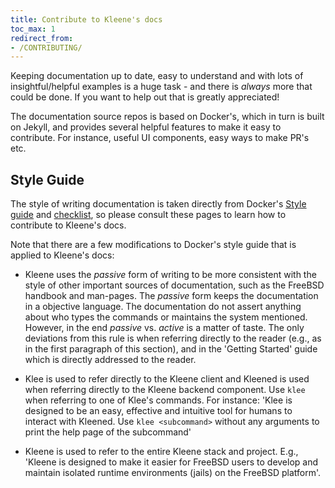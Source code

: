 ```yaml
---
title: Contribute to Kleene's docs
toc_max: 1
redirect_from:
- /CONTRIBUTING/
---
```


Keeping documentation up to date, easy to understand and with lots of
insightful/helpful examples is a huge task - and there is *always* more that
could be done. If you want to help out that is greatly appreciated!

The documentation source repos is based on Docker's, which in turn is built on Jekyll,
and provides several helpful features to make it easy to contribute. For instance,
useful UI components, easy ways to make PR's etc.

## Style Guide

The style of writing documentation is taken directly from Docker's
[Style guide](https://docs.docker.com/contribute/style/grammar/) and [checklist](https://docs.docker.com/contribute/checklist/),
so please consult these pages to learn how to contribute to Kleene's docs.

Note that there are a few modifications to Docker's style guide that is
applied to Kleene's docs:

- Kleene uses the *passive* form of writing to be more consistent with the style
  of other important sources of documentation, such as the FreeBSD handbook and
  man-pages. The *passive* form keeps the documentation in a objective language.
  The documentation do not assert anything about who types the commands or maintains
  the system mentioned. However, in the end *passive* vs. *active* is a matter of taste.
  The only deviations from this rule is when referring directly to
  the reader (e.g., as in the first paragraph of this section), and in the
  'Getting Started' guide which is directly addressed to the reader.

- Klee is used to refer directly to the Kleene client and Kleened is used when
  referring directly to the Kleene backend component. Use `klee` when referring
  to one of Klee's commands. For instance: 'Klee is designed to be an easy,
  effective and intuitive tool for humans to interact with Kleened.
  Use `klee <subcommand>` without any arguments to print the help page of the
  subcommand'

- Kleene is used to refer to the entire Kleene stack and project. E.g., 'Kleene
  is designed to make it easier for FreeBSD users to develop and maintain isolated
  runtime environments (jails) on the FreeBSD platform'.
